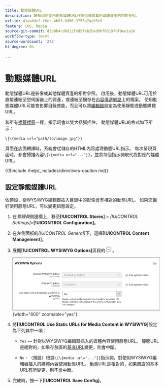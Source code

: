 ```yaml
---
title: 動態媒體URL
description: 瞭解如何使用動態媒體URL作為影像或其他媒體資產的相對參照。
exl-id: 41aabde2-f6cc-4b83-8d56-9753a7aa93e9
feature: CMS, Media
source-git-commit: d3b9b4cd0d12f8d5feb2bad0bf601970f9ee1a36
workflow-type: tm+mt
source-wordcount: '272'
ht-degree: 0%

---
```


# 動態媒體URL

動態媒體URL是影像或其他媒體資產的相對參照。 啟用後，動態媒體URL可用於直接連結至您伺服器上的資產，或連結至儲存在[內容傳遞網路](media-storage-content-delivery-network.md)上的檔案。 使用動態媒體URL可能會影響目錄效能，而且可以將[編輯器](editor.md#configure-the-editor)設定為使用靜態或動態媒體URL。

和所有[標籤標籤](../systems/markup-tags.md)一樣，指示詞會以雙大括弧括住。 動態媒體URL的格式如下所示：

`\{\{media url="path/to/image.jpg"}}`

頁面在店面轉譯時，系統會從儲存的HTML內容處理動態URL指示。 每次呈現頁面時，都會掃描內容`\{\{media url="..."}}`，並將每個指示詞取代為對應的媒體URL。

{{$include /help/_includes/directives-caution.md}}

## 設定靜態媒體URL

依預設，從WYSIWYG編輯器插入目錄中的影像會有相對的動態URL。 如果您偏好使用靜態URL，可以變更組態設定。

1. 在&#x200B;_管理員_&#x200B;側邊欄上，移至&#x200B;**[!UICONTROL Stores]** > _[!UICONTROL Settings]_>**[!UICONTROL Configuration]**。

1. 在左側面板的&#x200B;_[!UICONTROL General]_&#x200B;下，選擇&#x200B;**[!UICONTROL Content Management]**。

1. 展開&#x200B;**[!UICONTROL WYSIWYG Options]**&#x200B;區段的![擴充選擇器](../assets/icon-display-expand.png)。

   ![WYSIWYG選項](./assets/content-management-wysiwyg-options.png){width="600" zoomable="yes"}

1. 將&#x200B;**[!UICONTROL Use Static URLs for Media Content in WYSIWYG]**&#x200B;設定為下列其中一項：

   - `Yes` — 針對以WYSIWYG編輯器插入的媒體內容使用靜態URL。 靜態URL是絕對的，如果存放區的[基底URL](../stores-purchase/store-urls.md)變更，則會中斷。

   - `No` - （預設）根據`\{\{media url="..."}}`指示詞，對使用WYSIWYG編輯器插入的媒體內容使用動態URL。 動態URL是相對的，如果商店的基本URL有所變更，則不會中斷。

1. 完成時，按一下&#x200B;**[!UICONTROL Save Config]**。

